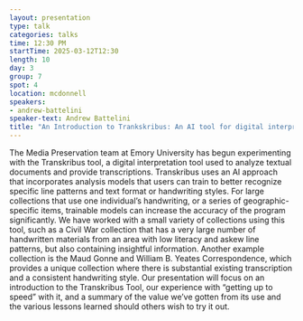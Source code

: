 ```yaml
---
layout: presentation
type: talk
categories: talks
time: 12:30 PM
startTime: 2025-03-12T12:30 
length: 10
day: 3
group: 7
spot: 4
location: mcdonnell
speakers:
- andrew-battelini
speaker-text: Andrew Battelini
title: "An Introduction to Trankskribus: An AI tool for digital interpretation of historical documents"
---
```

The Media Preservation team at Emory University has begun experimenting with the Transkribus tool, a digital interpretation tool used to analyze textual documents and provide transcriptions. Transkribus uses an AI approach that incorporates analysis models that users can train to better recognize specific line patterns and text format or handwriting styles. For large collections that use one individual’s handwriting, or a series of geographic-specific items, trainable models can increase the accuracy of the program significantly. We have worked with a small variety of collections using this tool, such as a Civil War collection that has a very large number of handwritten materials from an area with low literacy and askew line patterns, but also containing insightful information. Another example collection is the Maud Gonne and William B. Yeates Correspondence, which provides a unique collection where there is substantial existing transcription and a consistent handwriting style. Our presentation will focus on an introduction to the Transkribus Tool, our experience with “getting up to speed” with it, and a summary of the value we’ve gotten from its use and the various lessons learned should others wish to try it out.
